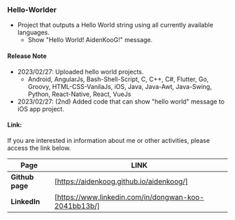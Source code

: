 ### Hello-Worlder

- Project that outputs a Hello World string using all currently available languages.
  - Show "Hello World! AidenKooG!" message.

#### Release Note

- 2023/02/27: Uploaded hello world projects.
  - Android, AngularJs, Bash-Shell-Script, C, C++, C#, Flutter, Go, Groovy, HTML-CSS-VanilaJs, iOS, Java, Java-Awt, Java-Swing, Python, React-Native, React, VueJs
- 2023/02/27: (2nd) Added code that can show "hello world" message to iOS app project.

#### Link:

If you are interested in information about me or other activities, please access the link below.

| **Page**        | **LINK**                                             |
| --------------- | ---------------------------------------------------- |
| **Github page** | [https://aidenkoog.github.io/aidenkoog/]             |
| **LinkedIn**    | [https://www.linkedin.com/in/dongwan-koo-2041bb13b/] |
